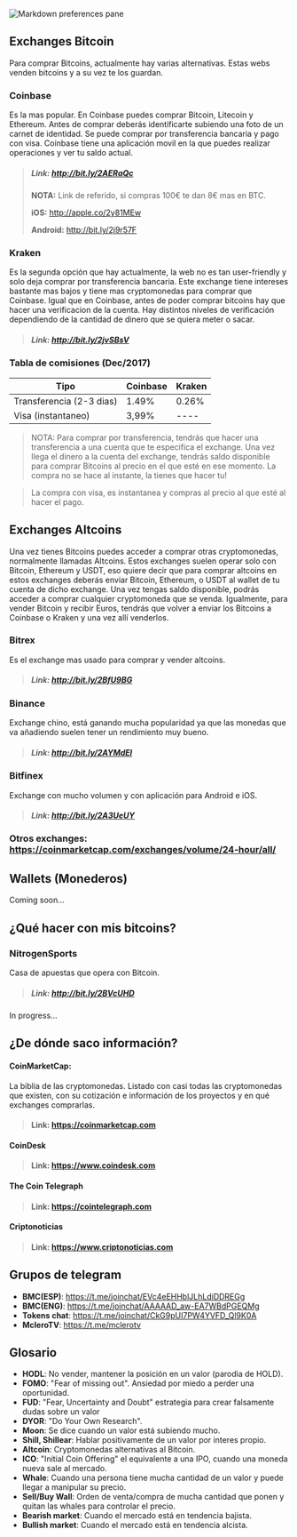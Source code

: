 ![Markdown preferences pane](https://www.bitlat.com/blog/wp-content/uploads/2017/10/Bitcoin.png)

## Exchanges Bitcoin

Para comprar Bitcoins, actualmente hay varias alternativas. Estas webs venden bitcoins y a su vez te los guardan. 

### Coinbase

Es la mas popular. En Coinbase puedes comprar Bitcoin, Litecoin y Ethereum. Antes de comprar deberás identificarte subiendo una foto de un carnet de identidad. Se puede comprar por transferencia bancaria y pago con visa. Coinbase tiene una aplicación movil en la que puedes realizar operaciones y ver tu saldo actual.

> ##### Link: <http://bit.ly/2AERaQc>
>  **NOTA:** Link de referido, si compras 100€ te dan 8€ mas en BTC.
> 
> **iOS:** <http://apple.co/2y81MEw>
> 
> **Android:** <http://bit.ly/2j9r57F>


### Kraken

Es la segunda opción que hay actualmente, la web no es tan user-friendly y solo deja comprar por transferencia bancaria. Este exchange tiene intereses bastante mas bajos y tiene mas cryptomonedas para comprar que Coinbase. Igual que en Coinbase, antes de poder comprar bitcoins hay que hacer una verificacion de la cuenta. Hay distintos niveles de verificación dependiendo de la cantidad de dinero que se quiera meter o sacar.

> ##### Link: <http://bit.ly/2jvSBsV>

### Tabla de comisiones (Dec/2017)

Tipo	    | 		Coinbase    | Kraken
------------- | ------------- | -------------
Transferencia (2-3 dias)  | 1.49% 	| 0.26%
Visa (instantaneo) | 3,99%	| ----

> NOTA: Para comprar por transferencia, tendrás que hacer una transferencia a una cuenta que te especifica el exchange. Una vez llega el dinero a la cuenta del exchange, tendrás saldo disponible para comprar Bitcoins al precio en el que esté en ese momento. La compra no se hace al instante, la tienes que hacer tu!

> La compra con visa, es instantanea y compras al precio al que esté al hacer el pago.

## Exchanges Altcoins

Una vez tienes Bitcoins puedes acceder a comprar otras cryptomonedas, normalmente llamadas Altcoins. Estos exchanges suelen operar solo con Bitcoin, Ethereum y USDT, eso quiere decir que para comprar altcoins en estos exchanges deberás enviar Bitcoin, Ethereum, o USDT al wallet de tu cuenta de dicho exchange. Una vez tengas saldo disponible, podrás acceder a comprar cualquier cryptomoneda que se venda. Igualmente, para vender Bitcoin y recibir Euros, tendrás que volver a enviar los Bitcoins a Coinbase o Kraken y una vez allí venderlos.

### Bitrex

Es el exchange mas usado para comprar y vender altcoins. 

> ##### Link: <http://bit.ly/2BfU9BG>

### Binance

Exchange chino, está ganando mucha popularidad ya que las monedas que va añadiendo suelen tener un rendimiento muy bueno.

> ##### Link: <http://bit.ly/2AYMdEl>

### Bitfinex

Exchange con mucho volumen y con aplicación para Android e iOS.

> ##### Link: <http://bit.ly/2A3UeUY>

### Otros exchanges: <https://coinmarketcap.com/exchanges/volume/24-hour/all/>

## Wallets (Monederos)

Coming soon...

## ¿Qué hacer con mis bitcoins?

### NitrogenSports

Casa de apuestas que opera con Bitcoin.

> ##### Link: <http://bit.ly/2BVcUHD>

In progress...

## ¿De dónde saco información?
#### CoinMarketCap:
La biblia de las cryptomonedas. Listado con casi todas las cryptomonedas que existen, con su cotización e información de los proyectos y en qué exchanges comprarlas.

> #### Link: <https://coinmarketcap.com>

#### CoinDesk

> #### Link: <https://www.coindesk.com>

#### The Coin Telegraph

> #### Link: <https://cointelegraph.com>

#### Criptonoticias

> #### Link: <https://www.criptonoticias.com>

## Grupos de telegram

* **BMC(ESP)**: <https://t.me/joinchat/EVc4eEHHblJLhLdiDDREGg>
* **BMC(ENG)**: <https://t.me/joinchat/AAAAAD_aw-EA7WBdPGEQMg>
* **Tokens chat**: <https://t.me/joinchat/CkG9pUI7PW4YVFD_Ql9K0A>
* **McleroTV**: <https://t.me/mclerotv>

## Glosario

* **HODL**: No vender, mantener la posición en un valor (parodia de HOLD).
* **FOMO**: "Fear of missing out". Ansiedad por miedo a perder una oportunidad.
* **FUD**: "Fear, Uncertainty and Doubt" estrategia para crear falsamente dudas sobre un valor
* **DYOR**: "Do Your Own Research".
* **Moon**: Se dice cuando un valor está subiendo mucho.
* **Shill, Shillear**: Hablar positivamente de un valor por interes propio.
* **Altcoin**: Cryptomonedas alternativas al Bitcoin.
* **ICO**: "Initial Coin Offering" el equivalente a una IPO, cuando una moneda nueva sale al mercado.
* **Whale**: Cuando una persona tiene mucha cantidad de un valor y puede llegar a manipular su precio.
* **Sell/Buy Wall**: Orden de venta/compra de mucha cantidad que ponen y quitan las whales para controlar el precio.
* **Bearish market**: Cuando el mercado está en tendencia bajista.
* **Bullish market**: Cuando el mercado está en tendencia alcista.



